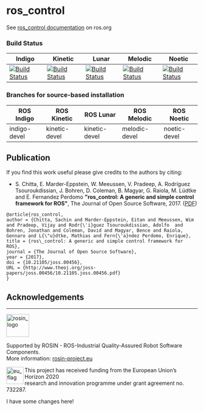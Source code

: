 ros_control
===========

See [ros_control documentation](http://wiki.ros.org/ros_control) on ros.org

### Build Status

Indigo | Kinetic | Lunar | Melodic | Noetic
------ | ------ | ------ | ------ | ------ |
[![Build Status](https://travis-ci.org/ros-controls/ros_control.png?branch=indigo-devel)](https://travis-ci.org/ros-controls/ros_control) | [![Build Status](https://travis-ci.org/ros-controls/ros_control.png?branch=kinetic-devel)](https://travis-ci.org/ros-controls/ros_control) | [![Build Status](https://travis-ci.org/ros-controls/ros_control.png?branch=kinetic-devel)](https://travis-ci.org/ros-controls/ros_control) | [![Build Status](https://travis-ci.org/ros-controls/ros_control.png?branch=melodic-devel)](https://travis-ci.org/ros-controls/ros_control) | [![Build Status](https://travis-ci.org/ros-controls/ros_control.png?branch=noetic-devel)](https://travis-ci.org/ros-controls/ros_control) |



### Branches for source-based installation

| ROS Indigo  | ROS Kinetic | ROS Lunar | ROS Melodic | ROS Noetic |
| ------------- | ------------- | ------------- | ------------- | ------------- |
| indigo-devel  | kinetic-devel  | kinetic-devel | melodic-devel | noetic-devel |


## Publication

If you find this work useful please give credits to the authors by citing:

* S. Chitta, E. Marder-Eppstein, W. Meeussen, V. Pradeep, A. Rodríguez Tsouroukdissian, J. Bohren, D. Coleman, B. Magyar, G. Raiola, M. Lüdtke and E. Fernandez Perdomo
**"ros_control: A generic and simple control framework for ROS"**,
The Journal of Open Source Software, 2017. ([PDF](http://www.theoj.org/joss-papers/joss.00456/10.21105.joss.00456.pdf))

```
@article{ros_control,
author = {Chitta, Sachin and Marder-Eppstein, Eitan and Meeussen, Wim and Pradeep, Vijay and Rodr{\'i}guez Tsouroukdissian, Adolfo  and Bohren, Jonathan and Coleman, David and Magyar, Bence and Raiola, Gennaro and L{\"u}dtke, Mathias and Fern{\'a}ndez Perdomo, Enrique},
title = {ros\_control: A generic and simple control framework for ROS},
journal = {The Journal of Open Source Software},
year = {2017},
doi = {10.21105/joss.00456},
URL = {http://www.theoj.org/joss-papers/joss.00456/10.21105.joss.00456.pdf}
}
```

## Acknowledgements
***
<!-- 
    ROSIN acknowledgement from the ROSIN press kit
    @ https://github.com/rosin-project/press_kit
-->

<a href="http://rosin-project.eu">
  <img src="http://rosin-project.eu/wp-content/uploads/rosin_ack_logo_wide.png" 
       alt="rosin_logo" height="60" >
</a>

Supported by ROSIN - ROS-Industrial Quality-Assured Robot Software Components.  
More information: <a href="http://rosin-project.eu">rosin-project.eu</a>

<img src="http://rosin-project.eu/wp-content/uploads/rosin_eu_flag.jpg" 
     alt="eu_flag" height="45" align="left" >  

This project has received funding from the European Union’s Horizon 2020  
research and innovation programme under grant agreement no. 732287. 

I have some changes here!

